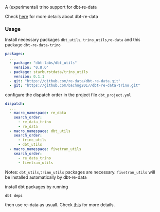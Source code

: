 A (experimental) trino support for dbt-re-data

Check [here](https://github.com/re-data/dbt-re-data) for more details about dbt-re-data

### Usage
Install necessary packages `dbt_utils`, `trino_utils`,`re-data` and this package `dbt-re-data-trino`

```packages.yml
packages:
  ...
  - package: "dbt-labs/dbt_utils"
    version: "0.8.6"
  - package: starburstdata/trino_utils
    version: 0.1.1
  - git: "https://github.com/re-data/dbt-re-data.git"
  - git: "https://github.com/bachng2017/dbt-re-data-trino.git"
```

configure the dispatch order in the project file `dbt_project.yml`
```dbt_project.yml
dispatch:
  ...
  - macro_namespace: re_data
    search_order:
      - re_data_trino
      - re_data
  - macro_namespace: dbt_utils
    search_order:
      - trino_utils
      - dbt_utils
  - macro_namespace: fivetran_utils
    search_order:
      - re_data_trino
      - fivetran_utils
```

Notes: `dbt_utils`,`trino_utils` packages are necessary. `fivetran_utils` will be installed automatically by dbt-re-data

install dbt packages by running
```
dbt deps
```

then use re-data as usuall. Check [this](https://docs.getre.io/latest/docs/getting_started/installation/for_dbt_users) for more details.


